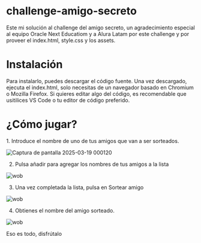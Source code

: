 # challenge-amigo-secreto
Este mi solución al challenge del amigo secreto, un agradecimiento especial al equipo Oracle Next Educatiom y a Alura Latam por este challenge y por proveer el index.html, style.css y los assets.

<h1>Instalación</h1>
Para instalarlo, puedes descargar el código fuente. Una vez descargado, ejecuta el index.html, solo necesitas de un navegador basado en Chromium o Mozilla Firefox. Si quieres editar algo del código, es recomendable que usitilices VS Code o tu editor de código preferido.

<h1>¿Cómo jugar?</h1>
1. Introduce el nombre de uno de tus amigos que van a ser sorteados.

![Captura de pantalla 2025-03-19 000120](https://github.com/user-attachments/assets/fa07273f-064a-473c-9e23-5e203666c0da)

2. Pulsa añadir para agregar los nombres de tus amigos a la lista

![wob](https://github.com/user-attachments/assets/0d039fb0-4178-4b59-9c0a-e991b4dbe783)

3. Una vez completada la lista, pulsa en Sortear amigo

![wob](https://github.com/user-attachments/assets/c340a77a-3398-4a70-8d4b-0bb737500ac1)

4. Obtienes el nombre del amigo sorteado.

![wob](https://github.com/user-attachments/assets/325edddd-d5c6-4b96-9ae5-bc6ffe6ccaae)

Eso es todo, disfrútalo
